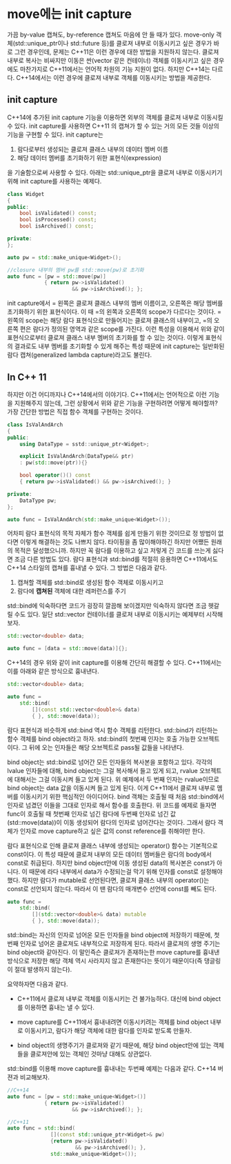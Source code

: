 # move에는 init capture

가끔 by-value 캡쳐도, by-reference 캡쳐도 마음에 안 들 때가 있다. move-only 객체(std::unique_ptr이나 std::future 등)를 클로져 내부로 이동시키고 싶은 경우가 바로 그런 경우인데, 문제는 C++11은 이런 경우에 대한 방법을 지원하지 않는다. 클로져 내부로 복사는 비싸지만 이동은 싼(vector 같은 컨테이너) 객체를 이동시키고 싶은 경우에도 마찬가지로 C++11에서는 언어적 차원의 기능 지원이 없다. 하지만 C++14는 다르다. C++14에서는 이런 경우에 클로져 내부로 객체를 이동시키는 방법을 제공한다.

## init capture

C++14에 추가된 init capture 기능을 이용하면 외부의 객체를 클로져 내부로 이동시킬 수 있다. init capture를 사용하면 C++11 의 캡쳐가 할 수 있는 거의 모든 것들 이상의 기능을 구현할 수 있다. init capture는

1. 람다로부터 생성되는 클로져 클래스 내부의 데이터 멤버 이름
2. 해당 데이터 멤버를 초기화하기 위한 표현식(expression)

을 기술함으로써 사용할 수 있다. 아래는 std::unique_ptr을 클로져 내부로 이동시키기 위해 init capture를 사용하는 예제다.

```C++
class Widget
{
public:
    bool isValidated() const;
    bool isProcessed() const;
    bool isArchived() const;

private:
};

auto pw = std::make_unique<Widget>();

//closure 내부의 멤버 pw를 std::move(pw)로 초기화
auto func = [pw = std::move(pw)]
            { return pw->isValidated()
                     && pw->isArchived(); };

```

init capture에서 = 왼쪽은 클로져 클래스 내부의 멤버 이름이고, 오른쪽은 해당 멤버를 초기화하기 위한 표현식이다. 이 때 =의 왼쪽과 오른쪽의 scope가 다르다는 것이다. = 왼쪽의 scope는 해당 람다 표현식으로 만들어지는 클로져 클래스의 내부이고, =의 오른쪽 편은 람다가 정의된 영역과 같은 scope를 가진다. 이런 특성을 이용해서 위와 같이 표현식으로부터 클로져 클래스 내부 멤버의 초기화를 할 수 있는 것이다. 이렇게 표현식의 결과로도 내부 멤버를 초기화할 수 있게 해주는 특성 때문에 init capture는 일반화된 람다 캡쳐(generalized lambda capture)라고도 불린다. 

## In C++ 11

하지만 이건 어디까지나 C++14에서의 이야기다. C++11에서는 언어적으로 이런 기능을 지원해주지 않는데, 그런 상황에서 위와 같은 기능을 구현하려면 어떻게 해야할까? 가장 간단한 방법은 직접 함수 객체를 구현하는 것이다.

```C++
class IsValAndArch
{
public:
    using DataType = sstd::unique_ptr<Widget>;

    explicit IsValAndArch(DataType&& ptr)
    : pw(std::move(ptr)){}

    bool operator()() const
    { return pw->isValidated() && pw->isArchived(); }

private:
    DataType pw;
};

auto func = IsValAndArch(std::make_unique<Widget>());
```

어차피 람다 표현식의 목적 자체가 함수 객체를 쉽게 만들기 위한 것이므로 정 방법이 없다면 이렇게 해결하는 것도 나쁘지 않다. 타이핑을 좀 많이해야하긴 하지만 어쨌든 원래의 목적은 달성했으니까. 하지만 꼭 람다를 이용하고 싶고 저렇게 긴 코드를 쓰는게 싫다면 조금 다른 방법도 있다. 람다 표현식과 std::bind를 적절히 응용하면 C++11에서도 C++14 스타일의 캡쳐를 흉내낼 수 있다. 그 방법은 다음과 같다.

1. 캡쳐할 객체를 std::bind로 생성된 함수 객체로 이동시키고
2. 람다에 **캡쳐된** 객체에 대한 레퍼런스를 주기

std::bind에 익숙하다면 코드가 굉장히 깔끔해 보이겠지만 익숙하지 않다면 조금 헷갈릴 수도 있다. 일단 std::vector 컨테이너를 클로져 내부로 이동시키는 예제부터 시작해보자.

```C++
std::vector<double> data;

auto func = [data = std::move(data)]{};
```
C++14의 경우 위와 같이 init capture를 이용해 간단히 해결할 수 있다. C++11에서는 이를 아래와 같은 방식으로 흉내낸다.

```C++
std::vector<double> data;

auto func =
    std::bind(
        [](const std::vector<double>& data)
        { }, std::move(data));
```

람다 표현식과 비슷하게 std::bind 역시 함수 객체를 리턴한다. std::bind가 리턴하는 함수 객체를 bind object라고 하자. std::bind의 첫번째 인자는 호출 가능한 오브젝트이다. 그 뒤에 오는 인자들은 해당 오브젝트로 pass될 값들을 나타낸다.

 bind object는 std::bind로 넘어간 모든 인자들의 복사본을 포함하고 있다. 각각의 lvalue 인자들에 대해, bind object는 그걸 복사해서 들고 있게 되고, rvalue 오브젝트에 대해서는 그걸 이동시켜 들고 있게 된다. 위 예제에서 두 번째 인자는 rvalue이므로 bind object는 data 값을 이동시켜 들고 있게 된다. 이게 C++11에서 클로져 내부로 멤버를 이동시키기 위한 핵심적인 아이디어다. bind 객체는 호출될 때 처음 std::bind에서 인자로 넘겼던 이들을 그대로 인자로 해서 함수를 호출한다. 위 코드를 예제로 들자면 func이 호출될 때 첫번째 인자로 넘긴 람다에 두번째 인자로 넘긴 값(std::move(data))이 이동 생성되어 람다의 인자로 넘어간다는 것이다. 그래서 람다 객체가 인자로 move capture하고 싶은 값의 const reference를 취해야만 한다.

 람다 표현식으로 인해 클로져 클래스 내부에 생성되는 operator() 함수는 기본적으로 const이다. 이 특성 때문에 클로져 내부의 모든 데이터 멤버들은 람다의 body에서 const로 취급된다. 하지만 bind object안에 이동 생성된 data의 복사본은 const가 아니다. 이 때문에 라다 내부에서 data가 수정되는걸 막기 위해 인자를 const로 설정해야했다. 하지만 람다가 mutable로 선언된다면, 클로져 클래스 내부의 operator()는 const로 선언되지 않는다. 따라서 이 땐 람다의 매개변수 선언에 const를 빼도 된다.

```C++
auto func =
    std::bind(
        [](std::vector<double>& data) mutable
        { }, std::move(data));
```

std::bind는 자신의 인자로 넘어온 모든 인자들을 bind object에 저장하기 때문에, 첫번째 인자로 넘어온 클로져도 내부적으로 저장하게 된다. 따라서 클로져의 생명 주기는 bind object와 같아진다. 이 말인즉슨 클로져가 존재하는한 move capture를 흉내낸 방식으로 저장한 해당 객체 역시 사라지지 않고 존재한다는 뜻이기 때문이다(즉 댕글링이 절대 발생하지 않는다). 

 요약하자면 다음과 같다.

 - C++11에서 클로져 내부로 객체를 이동시키는 건 불가능하다. 대신에 bind object를 이용하면 흉내는 낼 수 있다.

 - move capture를 C++11에서 흉내내려면 이동시키려는 객체를 bind object 내부로 이동시키고, 람다가 해당 객체에 대한 람다를 인자로 받도록 만들자.

 - bind object의 생명주기가 클로져와 같기 때문에, 해당 bind object안에 있는 객체들을 클로져안에 있는 객체인 것마냥 대해도 상관없다.

std::bind를 이용해 move capture를 흉내내는 두번째 예제는 다음과 같다. C++14 버젼과 비교해보자.

```C++
//C++14
auto func = [pw = std::make_unique<Widget>()]
            { return pw->isValidated()
                     && pw->isArchived(); };

//C++11
auto func = std::bind(
              [](const std::unique_ptr<Widget>& pw)
              {return pw->isValidated()
                      && pw->isArchived(); },
              std::make_unique<Widget>());
```

